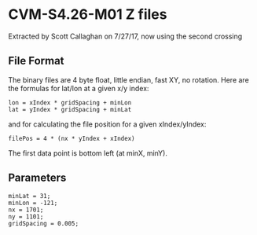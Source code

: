 # CVM-S4.26-M01 Z files

Extracted by Scott Callaghan on 7/27/17, now using the second crossing

## File Format

The binary files are 4 byte float, little endian, fast XY, no rotation. Here are the formulas for lat/lon at a given x/y index:

```
lon = xIndex * gridSpacing + minLon
lat = yIndex * gridSpacing + minLat
```

and for calculating the file position for a given xIndex/yIndex:

```
filePos = 4 * (nx * yIndex + xIndex)
```

The first data point is bottom left (at minX, minY). 

## Parameters
```
minLat = 31;
minLon = -121;
nx = 1701;
ny = 1101;
gridSpacing = 0.005; 
```
